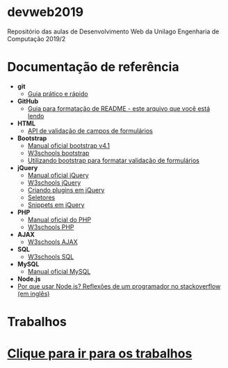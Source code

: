 # devweb2019
Repositório das aulas de Desenvolvimento Web da Unilago Engenharia de Computação 2019/2

# Documentação de referência
- **git**
  - [Guia prático e rápido](https://rogerdudler.github.io/git-guide/index.pt_BR.html)
- **GitHub**
  - [Guia para formatação de README - este arquivo que você está lendo](https://help.github.com/en/articles/basic-writing-and-formatting-syntax)
- **HTML**
  - [API de validação de campos de formulários](https://html.spec.whatwg.org/multipage/form-control-infrastructure.html#the-constraint-validation-api)
- **Bootstrap** 
  - [Manual oficial bootstrap v4.1](https://getbootstrap.com/docs/4.1/getting-started/introduction/)
  - [W3schools bootstrap](https://www.w3schools.com/bootstrap/)
  - [Utilizando bootstrap para formatar validação de formulários](https://getbootstrap.com/docs/4.1/components/forms/#validation)
- **jQuery**
  - [Manual oficial jQuery](https://api.jquery.com/)
  - [W3schools jQuery](https://www.w3schools.com/jquery/)
  - [Criando plugins em jQuery](https://www.codigofonte.com.br/artigos/aprenda-a-criar-seu-proprio-plugin-no-jquery)
  - [Seletores](https://www.w3schools.com/jquery/jquery_ref_selectors.asp)
  - [Snippets em jQuery](jquey.md)
- **PHP** 
  - [Manual oficial do PHP](https://www.php.net/manual/pt_BR/getting-started.php)
  - [W3schools PHP](https://www.w3schools.com/php/)
- **AJAX**
  - [W3schools AJAX](https://www.w3schools.com/xml/ajax_intro.asp)
- **SQL**
  - [W3schools SQL](https://www.w3schools.com/sql/)
- **MySQL**
  - [Manual oficial MySQL](https://www.mysql.com/)
 - **Node.js**
  - [Por que usar Node.js? Reflexões de um programador no stackoverflow (em inglês)](https://stackoverflow.com/questions/5062614/how-to-decide-when-to-use-node-js?rq=1)

# Trabalhos
# [Clique para ir para os trabalhos](https://github.com/leoapsilva/devweb2019/blob/master/Laboratorio/README.md)

